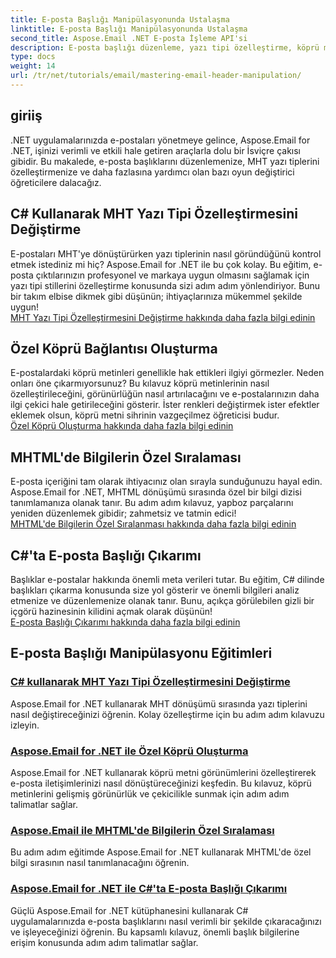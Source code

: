 ```yaml
---
title: E-posta Başlığı Manipülasyonunda Ustalaşma
linktitle: E-posta Başlığı Manipülasyonunda Ustalaşma
second_title: Aspose.Email .NET E-posta İşleme API'si
description: E-posta başlığı düzenleme, yazı tipi özelleştirme, köprü metni oluşturma ve MHTML bilgi sıralaması hakkında adım adım kılavuzlar içeren Aspose.Email for .NET Eğitimlerine hakim olun.
type: docs
weight: 14
url: /tr/net/tutorials/email/mastering-email-header-manipulation/
---
```

## giriiş

.NET uygulamalarınızda e-postaları yönetmeye gelince, Aspose.Email for .NET, işinizi verimli ve etkili hale getiren araçlarla dolu bir İsviçre çakısı gibidir. Bu makalede, e-posta başlıklarını düzenlemenize, MHT yazı tiplerini özelleştirmenize ve daha fazlasına yardımcı olan bazı oyun değiştirici öğreticilere dalacağız.

## C# Kullanarak MHT Yazı Tipi Özelleştirmesini Değiştirme  
E-postaları MHT'ye dönüştürürken yazı tiplerinin nasıl göründüğünü kontrol etmek istediniz mi hiç? Aspose.Email for .NET ile bu çok kolay. Bu eğitim, e-posta çıktılarınızın profesyonel ve markaya uygun olmasını sağlamak için yazı tipi stillerini özelleştirme konusunda sizi adım adım yönlendiriyor. Bunu bir takım elbise dikmek gibi düşünün; ihtiyaçlarınıza mükemmel şekilde uygun!  
[MHT Yazı Tipi Özelleştirmesini Değiştirme hakkında daha fazla bilgi edinin](./changing-mht-font-customization/)  

## Özel Köprü Bağlantısı Oluşturma  
E-postalardaki köprü metinleri genellikle hak ettikleri ilgiyi görmezler. Neden onları öne çıkarmıyorsunuz? Bu kılavuz köprü metinlerinin nasıl özelleştirileceğini, görünürlüğün nasıl artırılacağını ve e-postalarınızın daha ilgi çekici hale getirileceğini gösterir. İster renkleri değiştirmek ister efektler eklemek olsun, köprü metni sihrinin vazgeçilmez öğreticisi budur.  
[Özel Köprü Oluşturma hakkında daha fazla bilgi edinin](./custom-hyperlink-rendering/)  

## MHTML'de Bilgilerin Özel Sıralaması  
E-posta içeriğini tam olarak ihtiyacınız olan sırayla sunduğunuzu hayal edin. Aspose.Email for .NET, MHTML dönüşümü sırasında özel bir bilgi dizisi tanımlamanıza olanak tanır. Bu adım adım kılavuz, yapboz parçalarını yeniden düzenlemek gibidir; zahmetsiz ve tatmin edici!  
[MHTML'de Bilgilerin Özel Sıralanması hakkında daha fazla bilgi edinin](./custom-order-of-information-in-mhtml/)  

## C#'ta E-posta Başlığı Çıkarımı  
Başlıklar e-postalar hakkında önemli meta verileri tutar. Bu eğitim, C# dilinde başlıkları çıkarma konusunda size yol gösterir ve önemli bilgileri analiz etmenize ve düzenlemenize olanak tanır. Bunu, açıkça görülebilen gizli bir içgörü hazinesinin kilidini açmak olarak düşünün!  
[E-posta Başlığı Çıkarımı hakkında daha fazla bilgi edinin](./email-header-extraction/)  

## E-posta Başlığı Manipülasyonu Eğitimleri
### [C# kullanarak MHT Yazı Tipi Özelleştirmesini Değiştirme](./changing-mht-font-customization/)
Aspose.Email for .NET kullanarak MHT dönüşümü sırasında yazı tiplerini nasıl değiştireceğinizi öğrenin. Kolay özelleştirme için bu adım adım kılavuzu izleyin.
### [ Aspose.Email for .NET ile Özel Köprü Oluşturma](./custom-hyperlink-rendering/)
Aspose.Email for .NET kullanarak köprü metni görünümlerini özelleştirerek e-posta iletişimlerinizi nasıl dönüştüreceğinizi keşfedin. Bu kılavuz, köprü metinlerini gelişmiş görünürlük ve çekicilikle sunmak için adım adım talimatlar sağlar.
### [Aspose.Email ile MHTML'de Bilgilerin Özel Sıralaması](./custom-order-of-information-in-mhtml/)
Bu adım adım eğitimde Aspose.Email for .NET kullanarak MHTML'de özel bilgi sırasının nasıl tanımlanacağını öğrenin.
### [Aspose.Email for .NET ile C#'ta E-posta Başlığı Çıkarımı](./email-header-extraction/)
Güçlü Aspose.Email for .NET kütüphanesini kullanarak C# uygulamalarınızda e-posta başlıklarını nasıl verimli bir şekilde çıkaracağınızı ve işleyeceğinizi öğrenin. Bu kapsamlı kılavuz, önemli başlık bilgilerine erişim konusunda adım adım talimatlar sağlar. 
